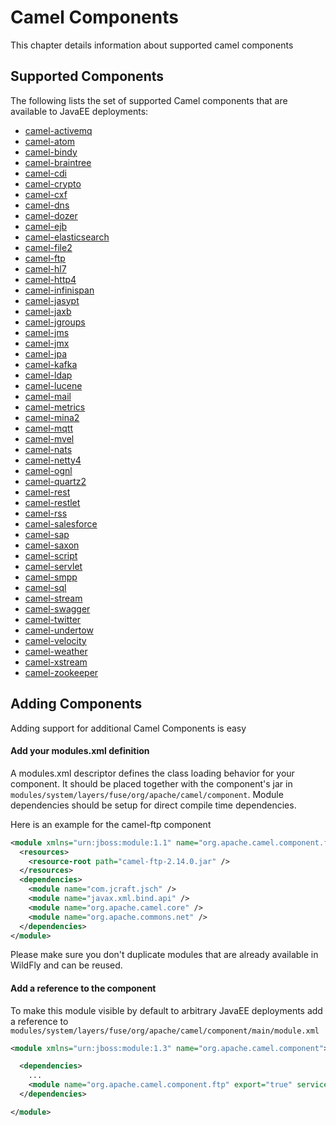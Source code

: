 # Camel Components

This chapter details information about supported camel components

## Supported Components

The following lists the set of supported Camel components that are available to JavaEE deployments:

* [camel-activemq](camel-activemq.md)
* [camel-atom](camel-atom.md)
* [camel-bindy](camel-bindy.md)
* [camel-braintree](camel-braintree.md)
* [camel-cdi](camel-cdi.md)
* [camel-crypto](camel-crypto.md)
* [camel-cxf](camel-cxf.md)
* [camel-dns](camel-dns.md)
* [camel-dozer](camel-dozer.md)
* [camel-ejb](camel-ejb.md)
* [camel-elasticsearch](camel-elasticsearch.md)
* [camel-file2](camel-file2.md)
* [camel-ftp](camel-ftp.md)
* [camel-hl7](camel-hl7.md)
* [camel-http4](camel-http4.md)
* [camel-infinispan](camel-infinispan.md)
* [camel-jasypt](camel-jasypt.md)
* [camel-jaxb](camel-jaxb.md)
* [camel-jgroups](camel-jgroups.md)
* [camel-jms](camel-jms.md)
* [camel-jmx](camel-jmx.md)
* [camel-jpa](camel-jpa.md)
* [camel-kafka](camel-kafka.md)
* [camel-ldap](camel-ldap.md)
* [camel-lucene](camel-lucene.md)
* [camel-mail](camel-mail.md)
* [camel-metrics](camel-metrics.md)
* [camel-mina2](camel-mina2.md)
* [camel-mqtt](camel-mqtt.md)
* [camel-mvel](camel-mvel.md)
* [camel-nats](camel-netty4.md)
* [camel-netty4](camel-netty4.md)
* [camel-ognl](camel-ognl.md)
* [camel-quartz2](camel-quartz2.md)
* [camel-rest](camel-rest.md)
* [camel-restlet](camel-restlet.md)
* [camel-rss](camel-rss.md)
* [camel-salesforce](camel-salesforce.md)
* [camel-sap](camel-sap.md)
* [camel-saxon](camel-saxon.md)
* [camel-script](camel-script.md)
* [camel-servlet](camel-servlet.md)
* [camel-smpp](camel-smpp.md)
* [camel-sql](camel-sql.md)
* [camel-stream](camel-stream.md)
* [camel-swagger](camel-swagger.md)
* [camel-twitter](camel-twitter.md)
* [camel-undertow](camel-undertow.md)
* [camel-velocity](camel-velocity.md)
* [camel-weather](camel-weather.md)
* [camel-xstream](camel-xstream.md)
* [camel-zookeeper](camel-zookeeper.md)

## Adding Components

Adding support for additional Camel Components is easy

#### Add your modules.xml definition

A modules.xml descriptor defines the class loading behavior for your component. It should be placed together with the component's jar in `modules/system/layers/fuse/org/apache/camel/component`. Module dependencies should be setup for direct compile time dependencies.

Here is an example for the camel-ftp component

```xml
<module xmlns="urn:jboss:module:1.1" name="org.apache.camel.component.ftp">
  <resources>
    <resource-root path="camel-ftp-2.14.0.jar" />
  </resources>
  <dependencies>
    <module name="com.jcraft.jsch" />
    <module name="javax.xml.bind.api" />
    <module name="org.apache.camel.core" />
    <module name="org.apache.commons.net" />
  </dependencies>
</module>
```

Please make sure you don't duplicate modules that are already available in WildFly and can be reused.

#### Add a reference to the component

To make this module visible by default to arbitrary JavaEE deployments add a reference to `modules/system/layers/fuse/org/apache/camel/component/main/module.xml`

```xml
<module xmlns="urn:jboss:module:1.3" name="org.apache.camel.component">

  <dependencies>
    ...
    <module name="org.apache.camel.component.ftp" export="true" services="export"/>
  </dependencies>

</module>
```
